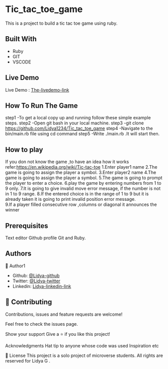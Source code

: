 # Tic_tac_toe_game

This is a project to build a tic tac toe game using ruby.


## Built With

- Ruby
- GIT
- VSCODE
 
## Live Demo
Live Demo : [The-livedemo-link](https://repl.it/github/Lidya1234/Tic_tac_toe_game)


## How To Run The Game

step1 -To get a local copy up and running follow these simple example steps.
step2 -Open git bash in your local machine.
step3 -git clone https://github.com/Lidya1234/Tic_tac_toe_game
step4 -Navigate to the bin/main.rb file using cd command
step5 -Write ./main.rb  .It will start then.

## How to play
If you don not know the game ,to have an idea how it works refer:https://en.wikipedia.org/wiki/Tic-tac-toe
1.Enter player1 name
2.The game is going to assign the player a symbol.
3.Enter player2 name
4.The game is going to assign the player a symbol.
5.The game is going to prompt the player to enter a choice.
6.play the game by entering numbers from 1 to 9 only.
7.It is going to give invalid move error message, if the number is not in 1 to 9 range.
8.If the entered choice is in the range of 1 to 9 but it is already taken it is going to print invalid position error message.  
9.If a player filled consecutive row ,columns or diagonal it announces the winner

## Prerequisites 
Text editor
Github profile
Git and Ruby.


<h2>Authors</h2>

👤 Author1

- Github: [@Lidya-github ](https://github.com/Lidya1234)
- Twitter: [@Lidya-twitter](https://twitter.com/Lidya42676629)
- Linkedin: [Lidya-linkedin-link](https://www.linkedin.com/in/lidya-ghebreigziabher-4a94391aa/)



## 🤝 Contributing

 Contributions, issues and feature requests are welcome!

Feel free to check the issues page.

Show your support Give a ⭐️ if you like this project!

Acknowledgments Hat tip to anyone whose code was used Inspiration etc

📝 License This project is a solo project of microverse students. All rights are reserved for Lidya G .
